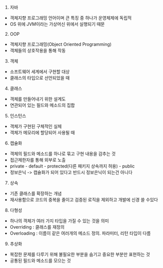 1. 자바
- 객체지향 프로그래밍 언어이며 큰 특징 중 하나가 운영체제에 독립적
- OS 위에 JVM이라는 가상머신 위에서 실행되기 때문

2. OOP
- 객체지향 프로그래밍(Object Oriented Programming)
- 객체들의 상호작용을 통해 작동

3. 객체
- 소프트웨어 세계에서 구현할 대상
- 클래스의 타입으로 선언되었을 때

4. 클래스
- 객체를 만들어내기 위한 설계도
- 연관되어 있는 필드와 메소드의 집합

5. 인스턴스
- 객체가 구현된 구체적인 실체
- 객체가 메모리에 할당되어 사용될 때

6. 캡슐화
- 객체의 필드와 메소드를 하나로 묶고 구현 내용을 감추는 것
- 접근제한자를 통해 외부로 노출
- private - default - protected(다른 패키지 상속까지 허용) - public
- 정보은닉 -> 캡슐화가 되어 있다고 반드시 정보은닉이 되는건 아니다

7. 상속
- 기존 클래스를 확장하는 개념
- 재사용함으로 코드의 중복을 줄이고 검증된 로직을 제외하고 개발에 신경 쓸 수있다

8. 다형성
- 하나의 객체가 여러 가지 타입을 가질 수 있는 것을 의미
- Overriding : 클래스를 재정의
- Overloading : 이름이 같은 여러개의 메소드 정의. 파라미터, 리턴 타입이 다름

9. 추상화
- 복잡한 문제를 다루기 위해 불필요한 부분을 숨기고 중요한 부분만 표현하는 것
- 공통된 필드와 메소드를 모으는 것
